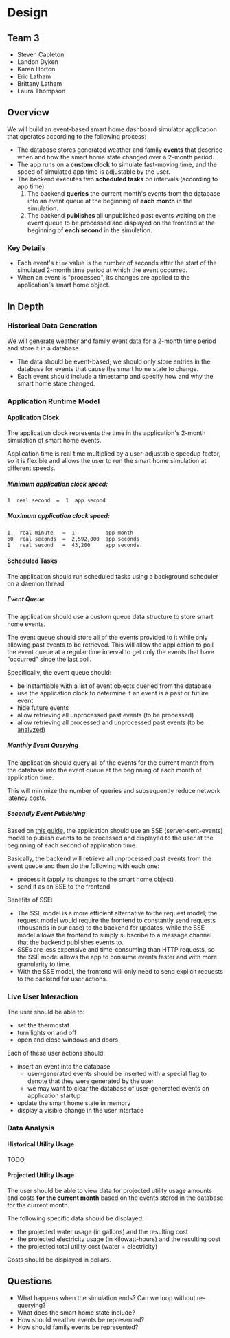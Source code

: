 # Design

## Team 3

- Steven Capleton
- Landon Dyken
- Karen Horton
- Eric Latham
- Brittany Latham
- Laura Thompson

## Overview

We will build an event-based smart home dashboard simulator application that operates according to the following process:

- The database stores generated weather and family **events** that describe when and how the smart home state changed over a 2-month period.
- The app runs on a **custom clock** to simulate fast-moving time, and the speed of simulated app time is adjustable by the user.
- The backend executes two **scheduled tasks** on intervals (according to app time):
  1. The backend **queries** the current month's events from the database into an event queue at the beginning of **each month** in the simulation.
  2. The backend **publishes** all unpublished past events waiting on the event queue to be processed and displayed on the frontend at the beginning of **each second** in the simulation.

### Key Details

- Each event's `time` value is the number of seconds after the start of the simulated 2-month time period at which the event occurred.
- When an event is "processed", its changes are applied to the application's smart home object.

## In Depth

### Historical Data Generation

We will generate weather and family event data for a 2-month time period and store it in a database.

- The data should be event-based; we should only store entries in the database for events that cause the smart home state to change.
- Each event should include a timestamp and specify how and why the smart home state changed.

### Application Runtime Model

#### Application Clock

The application clock represents the time in the application's 2-month simulation of smart home events.

Application time is real time multiplied by a user-adjustable speedup factor, so it is flexible and allows the user to run the smart home simulation at different speeds.

##### Minimum application clock speed:

```txt
1  real second  =  1  app second
```

##### Maximum application clock speed:

```txt
1   real minute   =  1          app month
60  real seconds  =  2,592,000  app seconds
1   real second   =  43,200     app seconds
```

#### Scheduled Tasks

The application should run scheduled tasks using a background scheduler on a daemon thread.

##### Event Queue

The application should use a custom queue data structure to store smart home events.

The event queue should store all of the events provided to it while only allowing past events to be retrieved. This will allow the application to poll the event queue at a regular time interval to get only the events that have "occurred" since the last poll.

Specifically, the event queue should:

- be instantiable with a list of event objects queried from the database
- use the application clock to determine if an event is a past or future event
- hide future events
- allow retrieving all unprocessed past events (to be processed)
- allow retrieving all processed and unprocessed past events (to be [analyzed](#data-analysis))

##### Monthly Event Querying

The application should query all of the events for the current month from the database into the event queue at the beginning of each month of application time.

This will minimize the number of queries and subsequently reduce network latency costs.

##### Secondly Event Publishing

Based on [this guide](https://www.velotio.com/engineering-blog/how-to-implement-server-sent-events-using-python-flask-and-react), the application should use an SSE (server-sent-events) model to publish events to be processed and displayed to the user at the beginning of each second of application time.

Basically, the backend will retrieve all unprocessed past events from the event queue and then do the following with each one:

- process it (apply its changes to the smart home object)
- send it as an SSE to the frontend

Benefits of SSE:

- The SSE model is a more efficient alternative to the request model; the request model would require the frontend to constantly send requests (thousands in our case) to the backend for updates, while the SSE model allows the frontend to simply subscribe to a message channel that the backend publishes events to.
- SSEs are less expensive and time-consuming than HTTP requests, so the SSE model allows the app to consume events faster and with more granularity to time.
- With the SSE model, the frontend will only need to send explicit requests to the backend for user actions.

### Live User Interaction

The user should be able to:

- set the thermostat
- turn lights on and off
- open and close windows and doors

Each of these user actions should:

- insert an event into the database
  - user-generated events should be inserted with a special flag to denote that they were generated by the user
  - we may want to clear the database of user-generated events on application startup
- update the smart home state in memory
- display a visible change in the user interface

### Data Analysis

#### Historical Utility Usage

TODO

#### Projected Utility Usage

The user should be able to view data for projected utility usage amounts and costs **for the current month** based on the events stored in the database for the current month.

The following specific data should be displayed:

- the projected water usage (in gallons) and the resulting cost
- the projected electricity usage (in kilowatt-hours) and the resulting cost
- the projected total utility cost (water + electricity)

Costs should be displayed in dollars.

## Questions

- What happens when the simulation ends? Can we loop without re-querying?
- What does the smart home state include?
- How should weather events be represented?
- How should family events be represented?
